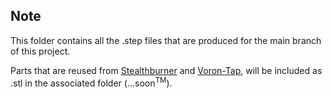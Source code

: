 ## Note

This folder contains all the .step files that are produced for the main branch of this project.

Parts that are reused from [Stealthburner](https://github.com/VoronDesign/Voron-Stealthburner/tree/main) and [Voron-Tap](https://github.com/VoronDesign/Voron-Tap), will be included as .stl in the associated folder (...soon<sup>TM</sup>).
